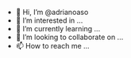 - 👋 Hi, I’m @adrianoaso
- 👀 I’m interested in ...
- 🌱 I’m currently learning ...
- 💞️ I’m looking to collaborate on ...
- 📫 How to reach me ...

<!---
adrianoaso/adrianoaso is a ✨ special ✨ repository because its `README.md` (this file) appears on your GitHub profile.
You can click the Preview link to take a look at your changes.
--->

